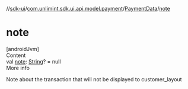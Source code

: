 //[sdk-ui](../../../index.md)/[com.unlimint.sdk.ui.api.model.payment](../index.md)/[PaymentData](index.md)/[note](note.md)



# note  
[androidJvm]  
Content  
val [note](note.md): [String](https://kotlinlang.org/api/latest/jvm/stdlib/kotlin/-string/index.html)? = null  
More info  


Note about the transaction that will not be displayed to customer_layout

  



